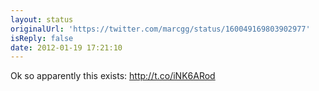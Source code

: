 ```yaml
---
layout: status
originalUrl: 'https://twitter.com/marcgg/status/160049169803902977'
isReply: false
date: 2012-01-19 17:21:10
---
```


Ok so apparently this exists: http://t.co/iNK6ARod
